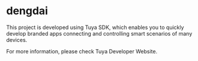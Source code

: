 # dengdai
This project is developed using Tuya SDK, which enables you to quickly develop branded apps connecting and controlling smart scenarios of many devices.

For more information, please check Tuya Developer Website.

